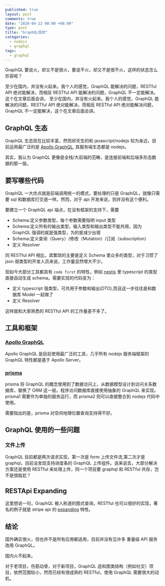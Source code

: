 ```yaml
---
published: true
layout: post
comments: true
date: "2020-04-22 00:00 +08:00"
type: post
title: "GraphQL现状"
categories:
  - nodejs
  - graphql
tags:
  - graphql
---
```


GraphQL 要说火，却又不是很火，要说不火，却又不是很不火，这样的状态怎么形容呢？

至少在国内，并没有火起来。我个人的感觉，GraphQL 能解决的问题，RESTful API 绝对能解决，而相反 RESTful API 能解决的问题，GraphQL 不一定能解决。这个在文章后面会讲。
至少在国内，并没有火起来。我个人的感觉，GraphQL 能解决的问题，RESTful API 绝对能解决，而相反 RESTful API 绝对能解决问题，GraphQL 不一定能解决，这个在文章后面会讲。

## GraphQL 生态

GraphQL 生态现在比较丰富，然而却天生的和 javascript/nodejs 较为亲近。目前运用最广泛的是 [Apollo GraphQL](https://www.apollographql.com/), 其服务端生态都是 nodejs。

其实，我认为 GraphQL 更像是全栈/大前端的范畴，是连接前端和后端多形态数据的那一层。

## 要写哪些代码

GraphQL 一大优点就是前端调用统一的模式，要处理的只是 GraphQL，就像只需要 sql 和数据库打交道一样。然而，对于 api 开发来说，则并没有这个便利。

要建立一个 GraphQL api 端点，在没有框架的支持下，需要

- Schema:定义参数类型，每个参数需要指明 input 类型
- Schema:定义所有的输出类型，输入类型和输出类型不能共用，因为 GraphQL 强调的就是强类型，为的是减少出错
- Schema:定义查询（Query）/修改（Mutation）/订阅（subscription）
- 定义 Resolver

同 RESTful API 相比，其繁琐的主要是定义 Schema 里众多的类型，对于习惯了 json 弱类型的开发人员来说，工作量显然增大不少。

现如今大部分工具都具有 `code first` 的特性，例如 [nestjs](https://nestjs.com/) 里 typescript 的类型直接自动生成 schema。需要实现的代码变为：

- 定义 typescript 强类型，可共用于参数和输出(DTO),而且这一步往往是和数据库 Model 一起做了
- 定义 Resolver

这样就和大家熟悉的 RESTful API 的工作量差不多了。

## 工具和框架

### [Apollo GraphQL](https://www.apollographql.com/)

Apollo GraphQL 是目前使用最广泛的工具，几乎所有 nodejs 服务端框架的 GraphQL 特性都是基于 Apollo Server。

### [prisma](https://github.com/prisma/prisma)

prisma 将 GraphQL 的概念使用到了数据访问上，从数据模型设计到访问关系数据库，替换了 ORM 这一层。程序访问数据库直接使用抽象的 GraphQL 来实现。prisma1 需要作为单独的服务运行，而 prisma2 则可以直接整合到 nodejs 代码中使用。

需要指出的是，prisma 对空间地理位置查询支持得不好。

## GraphQL 使用的一些问题

### 文件上传

GraphQL 目前都是两次请求实现，第一次是 form 上传文件流,第二次才是 graphql，目前没发现支持进度条的 GraphQL 上传组件。说来说去，大部分解决方案还是使用 RESTful 来处理上传，同一个项目要 graphql 和 RESTful 共存，岂不是很尴尬？

## RESTApi Expanding

这里想说一句，GraphQL 被人称道的图式查询，RESTful 也可以很好的实现，著名的例子就是 stripe api 的 [expanding](https://stripe.com/docs/api/expanding_objects) 特性。

## 结论

国外确实很火，但也并不是所有应用都适用，目前并没有见许多 重量级 API 服务改用 GraphQL。

国内火不起来。

对于老项目，伤筋动骨，对于新项目，GraphQL 适和图类结构（例如社交）项目，依然范围较小，然而已经有很成熟的 RESTful，使用 GraphQL 需要很大的动机。
